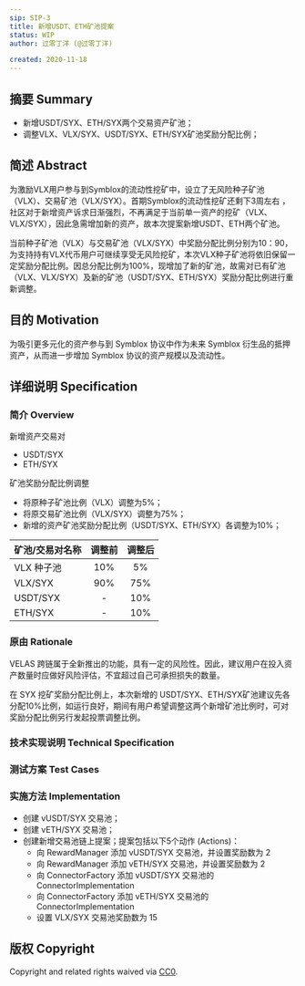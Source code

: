 ```yaml
---
sip: SIP-3
title: 新增USDT、ETH矿池提案
status: WIP
author: 过零丁洋 (@过零丁洋)

created: 2020-11-18
---
```


<!--You can leave these HTML comments in your merged SIP and delete the visible duplicate text guides, they will not appear and may be helpful to refer to if you edit it again. This is the suggested template for new SIPs. Note that a SIP number will be assigned by an editor. When opening a pull request to submit your SIP, please use an abbreviated title in the filename, `sip-draft_title_abbrev.md`. The title should be 44 characters or less.-->

## 摘要 Summary

<!--"If you can't explain it simply, you don't understand it well enough." Simply describe the outcome the proposed changes intends to achieve. This should be non-technical and accessible to a casual community member.-->

- 新增USDT/SYX、ETH/SYX两个交易资产矿池；
- 调整VLX、VLX/SYX、USDT/SYX、ETH/SYX矿池奖励分配比例；

## 简述 Abstract

<!--A short (~200 word) description of the proposed change, the abstract should clearly describe the proposed change. This is what *will* be done if the SIP is implemented, not *why* it should be done or *how* it will be done. If the SIP proposes deploying a new contract, write, "we propose to deploy a new contract that will do x".-->

为激励VLX用户参与到Symblox的流动性挖矿中，设立了无风险种子矿池（VLX）、交易矿池（VLX/SYX）。首期Symblox的流动性挖矿还剩下3周左右 ，社区对于新增资产诉求日渐强烈，不再满足于当前单一资产的挖矿（VLX、VLX/SYX），因此急需增加新的资产，故本次提案新增USDT、ETH两个矿池。
 
当前种子矿池（VLX）与交易矿池（VLX/SYX）中奖励分配比例分别为10：90，为支持持有VLX代币用户可继续享受无风险挖矿，本次VLX种子矿池将依旧保留一定奖励分配比例。因总分配比例为100%，现增加了新的矿池，故需对已有矿池（VLX、VLX/SYX）及新的矿池（USDT/SYX、ETH/SYX）奖励分配比例进行重新调整。

## 目的 Motivation

<!--This is the problem statement. This is the *why* of the SIP. It should clearly explain *why* the current state of the protocol is inadequate. It is critical that you explain *why* the change is needed, if the SIP proposes changing how something is calculated, you must address *why* the current calculation is innaccurate or wrong. This is not the place to describe how the SIP will address the issue!-->

为吸引更多元化的资产参与到 Symblox 协议中作为未来 Symblox 衍生品的抵押资产，从而进一步增加 Symblox 协议的资产规模以及流动性。

## 详细说明 Specification

<!--The specification should describe the syntax and semantics of any new feature, there are five sections
1. Overview
2. Rationale
3. Technical Specification
4. Test Cases
5. Configurable Values
-->

### 简介 Overview

<!--This is a high level overview of *how* the SIP will solve the problem. The overview should clearly describe how the new feature will be implemented.-->

新增资产交易对
- USDT/SYX
- ETH/SYX

矿池奖励分配比例调整
- 将原种子矿池比例（VLX）调整为5%；
- 将原交易矿池比例（VLX/SYX）调整为75%；
- 新增的资产矿池奖励分配比例（USDT/SYX、ETH/SYX）各调整为10%；

|  矿池/交易对名称  | 调整前  | 调整后 |
|  ----  | :----:  | :----: |
| VLX 种子池 | 10% | 5% |
| VLX/SYX | 90% | 75% |
| USDT/SYX | - | 10% |
| ETH/SYX | - | 10% |

### 原由 Rationale

<!--This is where you explain the reasoning behind how you propose to solve the problem. Why did you propose to implement the change in this way, what were the considerations and trade-offs. The rationale fleshes out what motivated the design and why particular design decisions were made. It should describe alternate designs that were considered and related work. The rationale may also provide evidence of consensus within the community, and should discuss important objections or concerns raised during discussion.-->

VELAS 跨链属于全新推出的功能，具有一定的风险性。因此，建议用户在投入资产数量时应做好风险评估，不宜超过自己可承担损失的数量。

在 SYX 挖矿奖励分配比例上，本次新增的 USDT/SYX、ETH/SYX矿池建议先各分配10%比例，如运行良好，期间有用户希望调整这两个新增矿池比例时，可对奖励分配比例另行发起投票调整比例。

### 技术实现说明 Technical Specification

<!--The technical specification should outline the public API of the changes proposed. That is, changes to any of the interfaces Synthetix currently exposes or the creations of new ones.-->



### 测试方案 Test Cases

<!--Test cases for an implementation are mandatory for SIPs but can be included with the implementation..-->



### 实施方法 Implementation

<!--Please list all values configurable under this implementation.-->

- 创建 vUSDT/SYX 交易池；
- 创建 vETH/SYX 交易池；
- 创建新增交易池链上提案；提案包括以下5个动作 (Actions)：
    - 向 RewardManager 添加 vUSDT/SYX 交易池，并设置奖励数为 2
    - 向 RewardManager 添加 vETH/SYX 交易池，并设置奖励数为 2
    - 向 ConnectorFactory 添加 vUSDT/SYX 交易池的 ConnectorImplementation
    - 向 ConnectorFactory 添加 vETH/SYX 交易池的 ConnectorImplementation
    - 设置 VLX/SYX 交易池奖励数为 15

## 版权 Copyright

Copyright and related rights waived via [CC0](https://creativecommons.org/publicdomain/zero/1.0/).
